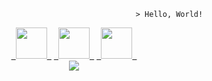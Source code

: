 ```
                                                 > Hello, World!
```
<div align="center">
<a href="https://www.linkedin.com/in/riq-dev"><code> <img width="50px" src="https://user-images.githubusercontent.com/76833081/129075769-ef824aa0-4fb4-4097-a921-e44655c228ca.png"> </code></a>
<a href="https://programathor.com.br/users/114493/"><code> <img width="50px" src="https://github.com/riq-dev/Icons/blob/main/icons/programathork.png?raw=true"> </code></a>
<a href="mailto:luis.riq.henrique@gmail.com"><code> <img width="50px" src="https://github.com/riq-dev/Icons/blob/main/icons/gmail.png?raw=true"> </code></a>
</div>
<div align="center">
<img src="https://github-readme-stats.anuraghazra1.vercel.app/api/top-langs/?username=riq-dev&layout=compact&theme=gotham&hide_title=true"/></a>
</div>


